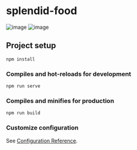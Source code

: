 # splendid-food

![image](https://user-images.githubusercontent.com/69646100/226236403-91888cbd-aaa8-4620-a5af-19e8de8633ab.png)
![image](https://user-images.githubusercontent.com/69646100/226236469-bd44e445-0d5d-4ee4-a90c-f31af12a3489.png)

## Project setup
```
npm install
```

### Compiles and hot-reloads for development
```
npm run serve
```

### Compiles and minifies for production
```
npm run build
```

### Customize configuration
See [Configuration Reference](https://cli.vuejs.org/config/).
